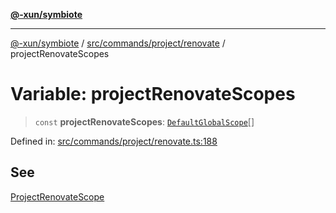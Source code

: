 [**@-xun/symbiote**](../../../../../README.md)

***

[@-xun/symbiote](../../../../../README.md) / [src/commands/project/renovate](../README.md) / projectRenovateScopes

# Variable: projectRenovateScopes

> `const` **projectRenovateScopes**: [`DefaultGlobalScope`](../../../../configure/enumerations/DefaultGlobalScope.md)[]

Defined in: [src/commands/project/renovate.ts:188](https://github.com/Xunnamius/symbiote/blob/f5dbcf226533401d9fc449ad30ae068d637c3138/src/commands/project/renovate.ts#L188)

## See

[ProjectRenovateScope](../../../../configure/enumerations/DefaultGlobalScope.md)
